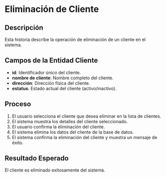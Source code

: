 # Eliminación de Cliente

## Descripción
Esta historia describe la operación de eliminación de un cliente en el sistema.

## Campos de la Entidad Cliente
- **id**: Identificador único del cliente.
- **nombre de cliente**: Nombre completo del cliente.
- **dirección**: Dirección física del cliente.
- **estatus**: Estado actual del cliente (activo/inactivo).

## Proceso
1. El usuario selecciona el cliente que desea eliminar en la lista de clientes.
2. El sistema muestra los detalles del cliente seleccionado.
3. El usuario confirma la eliminación del cliente.
4. El sistema elimina los datos del cliente de la base de datos.
5. El sistema confirma la eliminación del cliente y muestra un mensaje de éxito.

## Resultado Esperado
El cliente es eliminado exitosamente del sistema.
